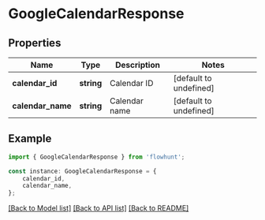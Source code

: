 # GoogleCalendarResponse


## Properties

Name | Type | Description | Notes
------------ | ------------- | ------------- | -------------
**calendar_id** | **string** | Calendar ID | [default to undefined]
**calendar_name** | **string** | Calendar name | [default to undefined]

## Example

```typescript
import { GoogleCalendarResponse } from 'flowhunt';

const instance: GoogleCalendarResponse = {
    calendar_id,
    calendar_name,
};
```

[[Back to Model list]](../README.md#documentation-for-models) [[Back to API list]](../README.md#documentation-for-api-endpoints) [[Back to README]](../README.md)
